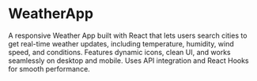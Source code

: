 # WeatherApp
A responsive Weather App built with React that lets users search cities to get real-time weather updates, including temperature, humidity, wind speed, and conditions. Features dynamic icons, clean UI, and works seamlessly on desktop and mobile. Uses API integration and React Hooks for smooth performance.
